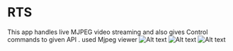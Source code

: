 # RTS
This app handles live MJPEG video streaming and also gives Control commands to given API .
used Mjpeg viewer 
![Alt text](https://github.com/ashishrp/RTS/blob/master/screenshots/RPI%20project%20Image%20%202016-11-27%20at%206.19.55%20PM%20(1).jpeg "Robot")
![Alt text](https://github.com/ashishrp/RTS/blob/master/screenshots/RPI%20project%20Image%202016-11-27%20at%206.19.55%20PM.jpeg "App main page")
![Alt text](https://github.com/ashishrp/RTS/blob/master/screenshots/RPI%20project%20Image%20%202016-11-27%20at%206.20.53%20PM.jpeg "Video Streaming view")
